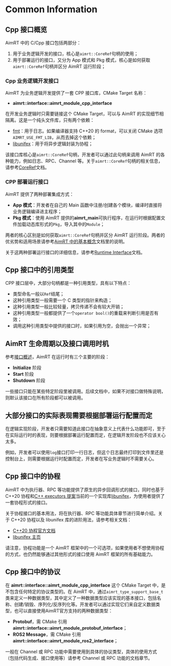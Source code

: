 # Common Information


## Cpp 接口概览

AimRT 中的 C/Cpp 接口包括两部分：
1. 用于业务逻辑开发的接口，核心是`aimrt::CoreRef`句柄的使用；
2. 用于部署运行的接口，又分为 App 模式和 Pkg 模式，核心是如何获取`aimrt::CoreRef`句柄并区分 AimRT 运行阶段；


### Cpp 业务逻辑开发接口

AimRT 为业务逻辑开发提供了一套 CPP 接口库，CMake Target 名称：
- **aimrt::interface::aimrt_module_cpp_interface**

在开发业务逻辑时只需要链接这个 CMake Target，可以与 AimRT 的实现细节相隔离。这是一个纯头文件库，只有两个依赖：
- [fmt](https://github.com/fmtlib/fmt)：用于日志。如果编译器支持 C++20 的 format，可以关闭 CMake 选项`AIMRT_USE_FMT_LIB`，从而去掉这个依赖；
- [libunifex](https://github.com/facebookexperimental/libunifex)：用于将异步逻辑封装为协程；


该接口库核心是`aimrt::CoreRef`句柄，开发者可以通过此句柄来调用 AimRT 的各种能力，例如日志、RPC、Channel 等。关于`aimrt::CoreRef`句柄的相关信息，请参考[CoreRef](./core_ref.md)文档。


### CPP 部署运行接口


AimRT 提供了两种部署集成方式：
- **App 模式**：开发者在自己的 Main 函数中注册/创建各个模块，编译时直接将业务逻辑编译进主程序；
- **Pkg 模式**：使用 AimRT 提供的**aimrt_main**可执行程序，在运行时根据配置文件加载动态库形式的`Pkg`，导入其中的`Module`；


两者的核心区别是如何获取`aimrt::CoreRef`句柄并区分 AimRT 运行阶段。两者的优劣势和适用场景请参考[AimRT 中的基本概念](../concepts/concepts.md)文档里的说明。


关于这两种部署运行接口的详细信息，请参考[Runtime Interface](./runtime.md)文档。


## Cpp 接口中的引用类型

CPP 接口层中，大部分句柄都是一种引用类型，具有以下特点：
- 类型命名一般以`Ref`结尾；
- 这种引用类型一般需要一个 C 类型的指针来构造；
- 这种引用类型一般比较轻量，拷贝传递不会有较大开销；
- 这种引用类型一般都提供了一个`operator bool()`的重载来判断引用是否有效；
- 调用这种引用类型中提供的接口时，如果引用为空，会抛出一个异常；


## AimRT 生命周期以及接口调用时机

参考[接口概述](../concepts/interface.md)，AimRT 在运行时有三个主要的阶段：
- **Initialize** 阶段
- **Start** 阶段
- **Shutdown** 阶段

一些接口只能在某些特定阶段里被调用。后续文档中，如果不对接口做特殊说明，则默认该接口在所有阶段都可以被调用。


## 大部分接口的实际表现需要根据部署运行配置而定

在逻辑实现阶段，开发者只需要知道此接口在抽象意义上代表什么功能即可，至于在实际运行时的表现，则要根据部署运行配置而定，在逻辑开发阶段也不应该关心太多。

例如，开发者可以使用`log`接口打印一行日志，但这个日志最终打印到文件里还是控制台上，则需要根据运行时配置而定，开发者在写业务逻辑时不需要关心。


## Cpp 接口中的协程

AimRT 中为执行器、RPC 等功能提供了原生的异步回调形式的接口，同时也基于 C++20 协程和[C++ executors 提案](https://www.open-std.org/jtc1/sc22/wg21/docs/papers/2020/p0443r14.html)当前的一个实现库[libunifex](https://github.com/facebookexperimental/libunifex)，为使用者提供了一套协程形式的接口。

关于协程接口的基本用法，将在执行器、RPC 等功能具体章节进行简单介绍。关于 C++20 协程以及 libunifex 库的进阶用法，请参考相关文档：
- [C++20 协程官方文档](https://en.cppreference.com/w/cpp/language/coroutines)
- [libunifex 主页](https://github.com/facebookexperimental/libunifex)


请注意，协程功能是一个 AimRT 框架中的一个可选项，如果使用者不想使用协程的方式，也仍然能够通过其他形式的接口使用 AimRT 框架的所有基础能力。


## Cpp 接口中的协议

在 **aimrt::interface::aimrt_module_cpp_interface** 这个 CMake Target 中，是不包含任何特定的协议类型的。在 AimRT 中，通过`aimrt_type_support_base_t`类来定义一种数据类型，其中定义了一种数据类型应该实现的基本接口，包括名称、创建/销毁、序列化/反序列化等。开发者可以通过实现它们来自定义数据类型，也可以直接使用AimRT官方支持的两种数据类型：
- **Protobuf**，需 CMake 引用 **aimrt::interface::aimrt_module_protobuf_interface**；
- **ROS2 Message**，需 CMake 引用 **aimrt::interface::aimrt_module_ros2_interface**；

一般在 Channel 或 RPC 功能中需要使用到具体的协议类型，具体的使用方式（包括代码生成、接口使用等）请参考 Channel 或 RPC 功能的文档章节。
